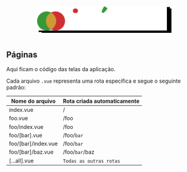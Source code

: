 <div style="text-align:center; margin: 3rem 0;">
  <img src="../../../../assets/iforum.svg" height="64" style="filter: drop-shadow(4px 4px 0px black) drop-shadow(8px 2px 0px black)">
</div>

## Páginas

<p>Aqui ficam o código das telas da aplicação.<p>

Cada arquivo `.vue` representa uma rota específica e segue o seguinte padrão:

| Nome do arquivo       | Rota criada automaticamente |
| --------------------- | --------------------------- |
| index.vue             | /                           |
| foo.vue               | /foo                        |
| foo/index.vue         | /foo                        |
| foo/\[bar\].vue       | /foo/`bar`                  |
| foo/\[bar\]/index.vue | /foo/`bar`                  |
| foo/\[bar\]/baz.vue   | /foo/`bar`/baz              |
| \[...all\].vue        | `Todas as outras rotas`     |